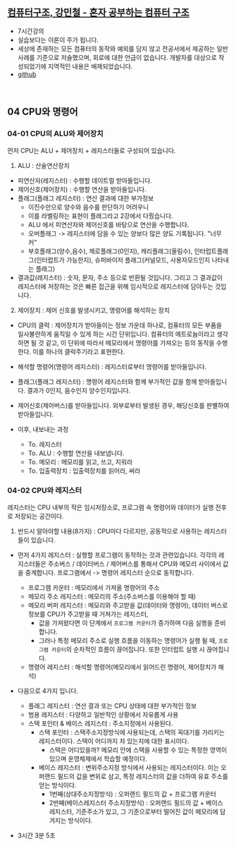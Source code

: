 ## [컴퓨터구조, 강민철 - 혼자 공부하는 컴퓨터 구조](https://www.youtube.com/watch?v=kFWP6sFKyp0&list=PLYH7OjNUOWLUz15j4Q9M6INxK5J3-59GC)

- 7시간강의 
- 실습보다는 이론이 주가 됩니다. 
- 세상에 존재하는 모든 컴퓨터의 동작와 예외를 담지 않고 전공서에서 제공하는 일반사례를 기준으로 저술했으며, 회로에 대한 언급이 없습니다. 개발자를 대상으로 작성되었기에 지역적인 내용은 배제되었습니다. 
- [github](https://github.com/kangtegong/self-learning-cs)

<br/>

## 04 CPU와 명령어
### 04-01 CPU의 ALU와 제어장치
먼저 CPU는 ALU + 제어장치 + 레지스터들로 구성되어 있습니다. 

1. ALU : 산술연산장치
  - 피연산자(레지스터) : 수행할 데이트럴 받아들입니다. 
  - 제어신호(제어장치) : 수행할 연산을 받아들입니다.
  - 플래그(플래그 레지스터) : 연산 결과에 대한 부가정보
    - 이진수만으로 양수와 음수를 판단하기 어려우니
    - 이를 라벨링하는 표현이 플래그라고 2강에서 다뤘습니다.
    - ALU 에서 피연산자와 제어신호를 바탕으로 연산을 수행합니다. 
    - 오버플래그 -> 레지스터에 담을 수 있는 양보다 많은 양도 기록됩니다. "너무 커"
    - 부호플래그(양수,음수), 제로플래그(0인지), 캐리플래그(올림수), 인터럽트플래그(인터럽트가 가능한지), 슈퍼바이저 플래그(커널모드, 사용자모드인지 나타내는 플래그)
  - 결과값(레지스터) : 숫자, 문자, 주소 등으로 반환될 것입니다. 그리고 그 결과값이 레지스터에 저장하는 것은 빠른 접근을 위해 임시적으로 레지스터에 담아두는 것입니다. 
2. 제어장치 : 제어 신호를 발생시키고, 명령어를 해석하는 장치 
  - CPU의 클럭 : 제어장치가 받아들이는 정보 가운데 하나로, 컴퓨터의 모든 부품을 일사불란하게 움직일 수 있게 하는 시간 단위입니다. 컴퓨터의 메트로늄이라고 생각하면 될 것 같고, 이 단위에 따라서 메모리에서 명령어를 가져오는 등의 동작을 수행한다. 이를 하나의 클럭주기라고 표현한다. 
  - 해석할 명령어(명령어 레지스터) : 레지스터로부터 명령어를 받아들입니다. 
  - 플래그(플래그 레지스터) : 명령어 레지스터와 함께 부가적인 값을 함께 받아들입니다. 결과가 0인지, 음수인지 양수인지입니다. 
  - 제어신호(제어버스)를 받아들입니다. 외부로부터 발생된 경우, 해당신호를 판별하여 받아들입니다. 

  - 이후, 내보내는 과정
    - To. 레지스터
    - To. ALU : 수행할 연산을 내보냅니다. 
    - To. 메모리 : 메모리를 읽고, 쓰고, 지워라 
    - To. 입출력장치 : 입출력장치를 읽어라, 써라 

### 04-02 CPU와 레지스터
레지스터는 CPU 내부의 작은 임시저장소로, 프로그램 속 명령어와 데이터가 실행 전후로 저장되는 공간이다. 

1. 반드시 알아야할 내용(8가지) : CPU마다 다르지만, 공동적으로 사용하는 레지스터들이 있습니다. 
- 먼저 4가지 레지스터 : 실행할 프로그램이 동작하는 것과 관련있습니다. 각각의 레지스터들은 주소버스 / 데이터버스 / 제어버스를 통해서 CPU와 메모리 사이에서 값을 중계합니다. 프로그램에서 -> 명령어 레지스터 순으로 동작합니다. 
  - 프로그램 카운터 : 메모리에서 가져올 명령어의 주소
  - 메모리 주소 레지스터 : 메모리의 주소(주소버스를 이용해야 할 때)
  - 메모리 버퍼 레지스터 : 메모리와 주고받을 값(데이터와 명령어), 데이터 버스로 정보를 CPU가 주고받을 때 거쳐가는 레지스터,
    - 값을 가져왔다면 이 단계에서 `프로그램 카운터`가 증가하며 다음 실행을 준비합니다. 
    - 그러나 특정 메모리 주소로 실행 흐름을 이동하는 명령어가 실행 될 때, `프로그램 카운터`의 순차적인 흐름이 끊어집니다. 또한 인터럽트 실행 시 끊어집니다. 
  - 명령어 레지스터 : 해석할 명령어(메모리에서 읽어드린 명령어, 제어장치가 해석)

- 다음으로 4가지 입니다. 
  - 플래그 레지스터 : 연산 결과 또는 CPU 상태에 대한 부가적인 정보
  - 범용 레지스터 : 다양하고 일반적인 상황에서 자유롭게 사용
  - 스택 포인터 & 베이스 레지스터 : 주소지정에서 사용된다. 
    - 스택 포인터 : 스택주소지정방식에 사용되는데, 스택의 꼭대기를 가리키는 레지스터이다. 스택이 어디까지 차 있는지에 대한 표시이다. 
      - 스택은 어디있을까? 메모리 안에 스택을 사용할 수 있는 특정한 영역이 있으며 운영체제에서 학습할 예정이다. 
    - 베이스 레지스터 : 변위주소지정 방식에서 사용되는 레지스터이다. 이는 오퍼랜드 필드의 값을 변위로 삼고, 특정 레지스터의 값을 더하여 유효 주소를 얻는 방식이다. 
      - 1번째(상대주소지정방식) : 오퍼랜드 필드의 값 + 프로그램 카운터
      - 2번째(베이스레지스터 주소지정방식) : 오퍼랜드 필드의 값 + 베이스 레지스터, 기준주소가 있고, 그 기준으로부터 떨어진 값이 메모리에 담겨지는 방식이다. 


- 3시간 3분 5초 